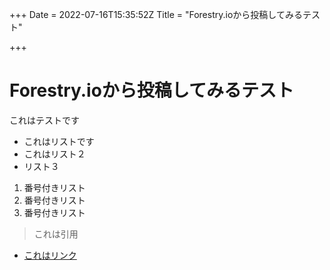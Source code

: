 +++
Date = 2022-07-16T15:35:52Z
Title = "Forestry.ioから投稿してみるテスト"

+++
# Forestry.ioから投稿してみるテスト

これはテストです

* これはリストです
* これはリスト２
* リスト３

1. 番号付きリスト
2. 番号付きリスト
3. 番号付きリスト

> これは引用

* [これはリンク](http://example.com)